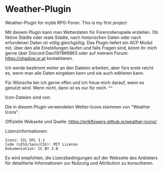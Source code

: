 # Weather-Plugin
Weather-Plugin for mybb RPG-Foren. This is my first project


Mit diesem Plugin kann man Wetterdaten für Forenrollenspiele erstellen. Ob fiktive Städte oder reale Städte, nach historischen Daten oder nach erfundenen Daten ist völlig gleichgültig.
Das Plugin liefert ein ACP Modul mit, über den alle Einstellungen laufen und falls Fragen sind, könnt ihr mich gerne über Discord Dani1979#9863 oder auf meinem Forum: https://shadow.or.at kontaktieren.

Ich werde bestimmt weiter an den Dateien arbeiten, aber fürs erste reicht es, wenn man alle Daten eingeben kann und sie auch editieren kann.

Für Wünsche bin ich gerne offen und ich freue mich darauf, wenn es genutzt wird. Wenn nicht, dann ist es nur für mich. ^^

Icon-Dateien sind von:

Die in diesem Plugin verwendeten Wetter-Icons stammen von "Weather Icons".

Offizielle Webseite und Quelle:
https://erikflowers.github.io/weather-icons/

Lizenzinformationen:

    Icons: SIL OFL 1.1
    Code (LESS/Sass/CSS): MIT License
    Dokumentation: CC BY 3.0

Es wird empfohlen, die Lizenzbedingungen auf der Webseite des Anbieters für detaillierte Informationen zur Nutzung und Attribution zu konsultieren.
